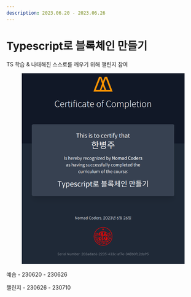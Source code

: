 ```yaml
---
description: 2023.06.20 - 2023.06.26
---
```


# Typescript로 블록체인 만들기

TS 학습 & 나태해진 스스로를 깨우기 위해 챌린지 참여

<figure><img src="../../../.gitbook/assets/image (9) (1) (1).png" alt=""><figcaption></figcaption></figure>

예습 - 230620 - 230626

챌린지 - 230626 - 230710
